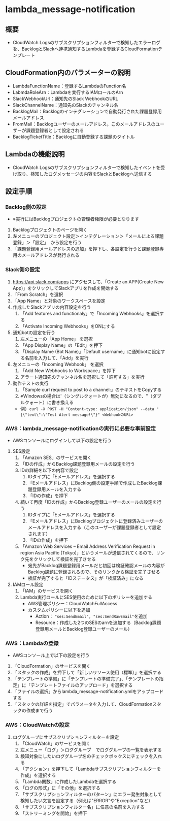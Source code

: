 # lambda_message-notification

## 概要
* CloudWatch Logsのサブスクリプションフィルターで検知したエラーログを、BacklogとSlackへ連携通知するLambdaを登録するCloudFormationテンプレート

## CloudFormation内のパラメーターの説明
* LambdaFunctionName：登録するLambdaのFunction名
* LabmdaRoleArn：Lambdaを実行するIAMロールのArn
* SlackWebhookUrl：通知先のSlack WebhookのURL
* SlackChannelName：通知先のSlackのチャンネル名
* BacklogMail：Backlogのインテグレーションで自動発行された課題登録用メールアドレス
* FromMail：Backlogユーザーのメールアドレス。このメールアドレスのユーザーが課題登録者として設定される
* BacklogTicketTitle：Backlogに自動登録する課題のタイトル

## Lambdaの機能説明
* CloudWatch Logsのサブスクリプションフィルターで検知したイベントを受け取り、検知したログメッセージの内容をSlackとBacklogへ送信する


## 設定手順
### Backlog側の設定
* ※実行にはBacklogプロジェクトの管理者権限が必要となります

1. Backlogプロジェクトのページを開く
1. 左メニューのプロジェクト設定＞インテグレーション＞「メールによる課題登録」＞「設定」　から設定を行う
1. 「課題登録用メールアドレスの追加」を押下し、各設定を行うと課題登録専用のメールアドレスが発行される

### Slack側の設定
1. https://api.slack.com/apps にアクセスして、「Create an APP(Create New App)」をクリックしてSlackアプリを作成を開始する
1. 「From Scratch」を選択
1. 「App Name」と対象のワークスペースを設定
1. 作成したSlackアプリの内容設定を行う
    1. 「Add features and functionaly」で「Incoming Webhooks」を選択する
    1. 「Activate Incoming Webhooks」をONにする
1. 通知botの設定を行う
    1. 左メニューの「App Home」 を選択
    1. 「App Display Name」の「Edit」を押下
    1. 「Display Name (Bot Name)」「Default username」に通知botに設定する名前を入力して、「Add」を実行
1. 左メニューの「Incoming Webhook」 を選択
    1. 「Add New Webhooks to Workspace」を押下
    1. アラート通知先のチャンネル名を選択して「許可する」を実行
1. 動作テストの実行
    1. 「Sample curl request to post to a channel:」のテキストをCopyする
    1. ※Windowsの場合は'（シングルクォートが）無効になるので、"（ダブルクォート）に書き換える
    * 例）`curl -X POST -H "Content-type: application/json" --data "{\"text\":\"Test Alert message!\"}" <WebhookのURL>`

### AWS：lambda_message-notificationの実行に必要な事前設定
* AWSコンソールにログインして以下の設定を行う

1. SES設定
    1. 「Amazon SES」のサービスを開く
    1. 「IDの作成」からBacklog課題登録用メールの設定を行う
    1. IDの詳細を以下の内容で設定
        1. IDタイプに「Eメールアドレス」を選択する
        1. 「Eメールアドレス」にBacklog側の設定手順で作成したBacklog課題登録用メールを入力する
        1. 「IDの作成」を押下
    1. 続いて再度「IDの作成」からBacklog登録ユーザーのメールの設定を行う
        1. IDタイプに「Eメールアドレス」を選択する
        1. 「Eメールアドレス」にBacklogプロジェクトに登録済みユーザーのメールアドレスを入力する（このユーザーが課題登録者として設定されます）
        1. 「IDの作成」を押下
    1. 「Amazon Web Services – Email Address Verification Request in region Asia Pacific (Tokyo)」というメールが送信されてくるので、リンク先をクリックして検証を完了させる
        * 宛先がBacklog課題登録用メールだと初回は検証確認メールの内容がBacklog課題に登録されるので、そのリンクから検証を完了させる
        * 検証が完了すると「IDステータス」が「検証済み」になる
1. IAMロール設定
    1. 「IAM」のサービスを開く
    1. Lambda実行ロールにSES使用のために以下のポリシーを追加する
        * AWS管理ポリシー：CloudWatchFullAccess
        * カスタムポリシーに以下を追加
            * Action： `"ses:SendEmail", "ses:SendRawEmail"`を追加
            * Resource：作成した2つのSESのarnを追加する（Backlog課題登録用メールとBacklog登録ユーザーのメール）

### AWS：Lambdaの登録
* AWSコンソール上で以下の設定を行う
1. 「CloudFormation」のサービスを開く
1. 「スタックの作成」を押下して「新しいリソース使用（標準）」を選択する
1. 「テンプレートの準備」に「テンプレートの準備完了」、「テンプレートの指定」に「テンプレートファイルのアップロード」を選択する
1. 「ファイルの選択」からlambda_message-notification.ymlをアップロードする
1. 「スタックの詳細を指定」でパラメータを入力して、CloudFormationスタックの作成まで行う

### AWS：CloudWatchの設定
1. ロググループにサブスクリプションフィルターを設定
    1. 「CloudWatch」のサービスを開く
    1. 左メニュー「ログ」＞ロググループ　でロググループの一覧を表示する
    1. 検知対象にしたいロググループ名のチェックボックスにチェックを入れる
    1. 「アクション」を押下して「Lambdaサブスクリプションフィルターを作成」を選択する
    1. 「Lambda関数」に作成したLambdaを選択する
    1. 「ログの形式」に「その他」を選択する
    1. 「サブスクリプションフィルターのパターン」にエラー発生対象として検知したい文言を設定する（例えば"ERROR"や"Exception"など）
    1. 「サブスクリプションフィルター名」に任意の名前を入力する
    1. 「ストリーミングを開始」を押下

